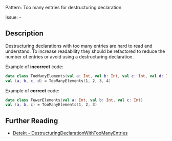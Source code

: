 Pattern: Too many entries for destructuring declaration

Issue: -

## Description

Destructuring declarations with too many entries are hard to read and understand.
To increase readability they should be refactored to reduce the number of entries or avoid using a destructuring declaration.

Example of **incorrect** code:

```kotlin
data class TooManyElements(val a: Int, val b: Int, val c: Int, val d: Int)
val (a, b, c, d) = TooManyElements(1, 2, 3, 4)
```
Example of **correct** code:

```kotlin
data class FewerElements(val a: Int, val b: Int, val c: Int)
val (a, b, c) = TooManyElements(1, 2, 3)
```

## Further Reading

* [Detekt - DestructuringDeclarationWithTooManyEntries](https://detekt.dev/style.html#destructuringdeclarationwithtoomanyentries)